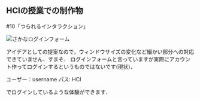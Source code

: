## HCIの授業での制作物
#10「つられるインタラクション」

![さかなログインフォーム](https://doirep-rodnoc.github.io/HCI/10/thumbnail.png "サムネイル")

アイデアとしての提案なので，ウィンドウサイズの変化など細かい部分への対応できていません．すまそ．
ログインフォームと言っていますが実際にアカウント作ってログインするというものではないです(現状)．

ユーザー：username
パス: HCI

でログインしているような体験ができます．
